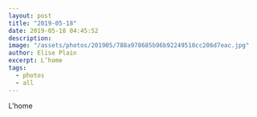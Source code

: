 ```yaml
---
layout: post
title: "2019-05-18"
date: 2019-05-18 04:45:52
description: 
image: "/assets/photos/201905/788a978685b96b92249510cc206d7eac.jpg"
author: Elise Plain
excerpt: L’home
tags: 
  - photos
  - all
---
```


L’home
<p></p>
